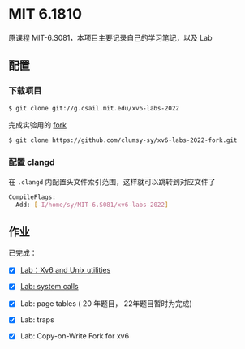 # MIT 6.1810

原课程 MIT-6.S081，本项目主要记录自己的学习笔记，以及 Lab


## 配置

### 下载项目

```sh
$ git clone git://g.csail.mit.edu/xv6-labs-2022
```
完成实验用的 [fork](https://github.com/clumsy-sy/xv6-labs-2022-fork)
```sh
$ git clone https://github.com/clumsy-sy/xv6-labs-2022-fork.git
```

### 配置 clangd

在 `.clangd` 内配置头文件索引范围，这样就可以跳转到对应文件了

```sh
CompileFlags:
  Add: [-I/home/sy/MIT-6.S081/xv6-labs-2022]
```

## 作业

已完成：

- [x] [Lab：Xv6 and Unix utilities](https://github.com/clumsy-sy/MIT-6.S081/tree/main/Lab:%20Xv6%20and%20Unix%20utilities)
- [x] [Lab: system calls](https://github.com/clumsy-sy/MIT-6.S081/tree/main/Lab:%20system%20calls)
- [x] Lab: page tables ( 20 年题目， 22年题目暂时为完成)
- [x] Lab: traps
- [x] Lab: Copy-on-Write Fork for xv6




